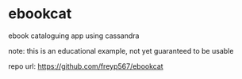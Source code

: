 # ebookcat
ebook cataloguing app 
using cassandra 

note: this is an educational example, 
not yet guaranteed to be usable

repo url:
https://github.com/freyp567/ebookcat

